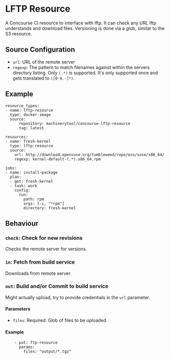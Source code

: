 # LFTP Resource

A Concourse CI resource to interface with lftp.
It can check any URL lftp understands and download files. Versioning is done via a glob, similar to the S3 resource.


## Source Configuration

* `url`: URL of the remote server
* `regexp`: The pattern to match filenames against within the servers directory listing. Only `(.*)` is supported. It's only supported once and gets translated to `([0-9.-]*)`.

## Example

```
resource_types:
- name: lftp-resource
  type: docker-image
  source:
      repository: machinerytool/concourse-lftp-resource
      tag: latest

resources:
- name: fresh-kernel
  type: lftp-resource
  source:
    url: http://download.opensuse.org/tumbleweed/repo/oss/suse/x86_64/
    regexp: kernel-default-(.*).x86_64.rpm

jobs:
- name: install-package
  plan:
  - get: fresh-kernel
  - task: work
    config:
      run:
        path: rpm
        args: [-i, "*rpm"]
        directory: fresh-kernel
```

## Behaviour

### `check`: Check for new revisions

Checks the remote server for versions.

### `in`: Fetch from build service

Downloads from remote server.

### `out`: Build and/or Commit to build service

Might actually upload, try to provide credentials in the `url` parameter.

#### Parameters

* `files`: Required. Glob of files to be uploaded.

#### Example

```
    - put: ftp-resource
      params:
        files: "output/*.tgz"
```
